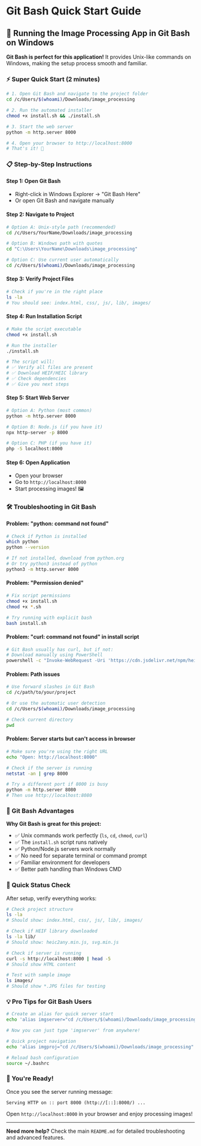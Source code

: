 # Git Bash Quick Start Guide

## 🚀 Running the Image Processing App in Git Bash on Windows

**Git Bash is perfect for this application!** It provides Unix-like commands on Windows, making the setup process smooth and familiar.

### ⚡ Super Quick Start (2 minutes)

```bash
# 1. Open Git Bash and navigate to the project folder
cd /c/Users/$(whoami)/Downloads/image_processing

# 2. Run the automated installer
chmod +x install.sh && ./install.sh

# 3. Start the web server
python -m http.server 8000

# 4. Open your browser to http://localhost:8000
# That's it! 🎉
```

### 📋 Step-by-Step Instructions

#### Step 1: Open Git Bash
- Right-click in Windows Explorer → "Git Bash Here"
- Or open Git Bash and navigate manually

#### Step 2: Navigate to Project
```bash
# Option A: Unix-style path (recommended)
cd /c/Users/YourName/Downloads/image_processing

# Option B: Windows path with quotes
cd "C:\Users\YourName\Downloads\image_processing"

# Option C: Use current user automatically
cd /c/Users/$(whoami)/Downloads/image_processing
```

#### Step 3: Verify Project Files
```bash
# Check if you're in the right place
ls -la
# You should see: index.html, css/, js/, lib/, images/
```

#### Step 4: Run Installation Script
```bash
# Make the script executable
chmod +x install.sh

# Run the installer
./install.sh

# The script will:
# ✅ Verify all files are present
# ✅ Download HEIF/HEIC library
# ✅ Check dependencies
# ✅ Give you next steps
```

#### Step 5: Start Web Server
```bash
# Option A: Python (most common)
python -m http.server 8000

# Option B: Node.js (if you have it)
npx http-server -p 8000

# Option C: PHP (if you have it)
php -S localhost:8000
```

#### Step 6: Open Application
- Open your browser
- Go to `http://localhost:8000`
- Start processing images! 🖼️

### 🛠️ Troubleshooting in Git Bash

#### Problem: "python: command not found"
```bash
# Check if Python is installed
which python
python --version

# If not installed, download from python.org
# Or try python3 instead of python
python3 -m http.server 8000
```

#### Problem: "Permission denied"
```bash
# Fix script permissions
chmod +x install.sh
chmod +x *.sh

# Try running with explicit bash
bash install.sh
```

#### Problem: "curl: command not found" in install script
```bash
# Git Bash usually has curl, but if not:
# Download manually using PowerShell
powershell -c "Invoke-WebRequest -Uri 'https://cdn.jsdelivr.net/npm/heic2any@0.0.4/dist/heic2any.min.js' -OutFile 'lib/heic2any.min.js'"
```

#### Problem: Path issues
```bash
# Use forward slashes in Git Bash
cd /c/path/to/your/project

# Or use the automatic user detection
cd /c/Users/$(whoami)/Downloads/image_processing

# Check current directory
pwd
```

#### Problem: Server starts but can't access in browser
```bash
# Make sure you're using the right URL
echo "Open: http://localhost:8000"

# Check if the server is running
netstat -an | grep 8000

# Try a different port if 8000 is busy
python -m http.server 8080
# Then use http://localhost:8080
```

### 🎯 Git Bash Advantages

**Why Git Bash is great for this project:**
- ✅ Unix commands work perfectly (`ls`, `cd`, `chmod`, `curl`)
- ✅ The `install.sh` script runs natively
- ✅ Python/Node.js servers work normally
- ✅ No need for separate terminal or command prompt
- ✅ Familiar environment for developers
- ✅ Better path handling than Windows CMD

### 🚦 Quick Status Check

After setup, verify everything works:

```bash
# Check project structure
ls -la
# Should show: index.html, css/, js/, lib/, images/

# Check if HEIF library downloaded
ls -la lib/
# Should show: heic2any.min.js, svg.min.js

# Check if server is running
curl -s http://localhost:8000 | head -5
# Should show HTML content

# Test with sample image
ls images/
# Should show *.JPG files for testing
```

### 💡 Pro Tips for Git Bash Users

```bash
# Create an alias for quick server start
echo 'alias imgserver="cd /c/Users/$(whoami)/Downloads/image_processing && python -m http.server 8000"' >> ~/.bashrc

# Now you can just type 'imgserver' from anywhere!

# Quick project navigation
echo 'alias imgproj="cd /c/Users/$(whoami)/Downloads/image_processing"' >> ~/.bashrc

# Reload bash configuration
source ~/.bashrc
```

### 🎉 You're Ready!

Once you see the server running message:
```
Serving HTTP on :: port 8000 (http://[::]:8000/) ...
```

Open `http://localhost:8000` in your browser and enjoy processing images!

---

**Need more help?** Check the main `README.md` for detailed troubleshooting and advanced features.